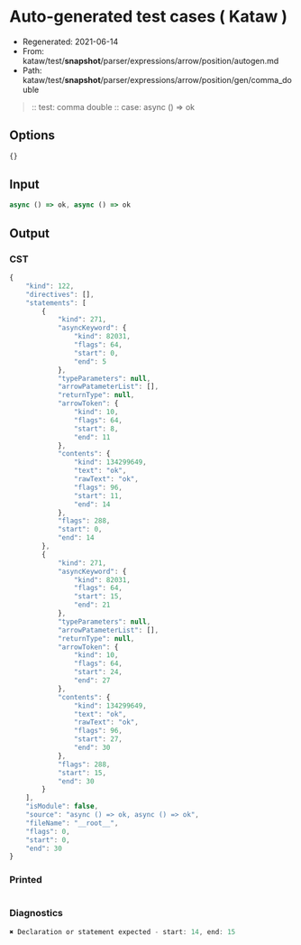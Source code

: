 # Auto-generated test cases ( Kataw )
- Regenerated: 2021-06-14
- From: kataw/test/__snapshot__/parser/expressions/arrow/position/autogen.md
- Path: kataw/test/__snapshot__/parser/expressions/arrow/position/gen/comma_double
> :: test: comma double
> :: case: async () => ok
## Options

`````js
{}
`````
## Input

`````js
async () => ok, async () => ok
`````
## Output

### CST

```javascript
{
    "kind": 122,
    "directives": [],
    "statements": [
        {
            "kind": 271,
            "asyncKeyword": {
                "kind": 82031,
                "flags": 64,
                "start": 0,
                "end": 5
            },
            "typeParameters": null,
            "arrowPatameterList": [],
            "returnType": null,
            "arrowToken": {
                "kind": 10,
                "flags": 64,
                "start": 8,
                "end": 11
            },
            "contents": {
                "kind": 134299649,
                "text": "ok",
                "rawText": "ok",
                "flags": 96,
                "start": 11,
                "end": 14
            },
            "flags": 288,
            "start": 0,
            "end": 14
        },
        {
            "kind": 271,
            "asyncKeyword": {
                "kind": 82031,
                "flags": 64,
                "start": 15,
                "end": 21
            },
            "typeParameters": null,
            "arrowPatameterList": [],
            "returnType": null,
            "arrowToken": {
                "kind": 10,
                "flags": 64,
                "start": 24,
                "end": 27
            },
            "contents": {
                "kind": 134299649,
                "text": "ok",
                "rawText": "ok",
                "flags": 96,
                "start": 27,
                "end": 30
            },
            "flags": 288,
            "start": 15,
            "end": 30
        }
    ],
    "isModule": false,
    "source": "async () => ok, async () => ok",
    "fileName": "__root__",
    "flags": 0,
    "start": 0,
    "end": 30
}
```

### Printed

```javascript

```

### Diagnostics

```javascript
✖ Declaration or statement expected - start: 14, end: 15

```

